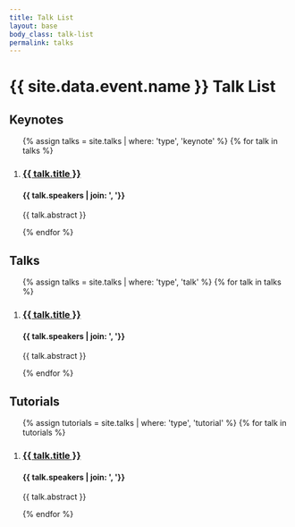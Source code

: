 ```yaml
---
title: Talk List
layout: base
body_class: talk-list
permalink: talks
---
```


# {{ site.data.event.name }} Talk List

## Keynotes

<ol class="talks">
{% assign talks = site.talks | where: 'type', 'keynote' %}
{% for talk in talks %}
  <li class="talk">
    <h3 class="talk-title"><a href="{{ talk.url }}">{{ talk.title }}</a></h3>
    <h4 class="talk-speakers">{{ talk.speakers | join: ', '}}</h4>
    <p class="talk-abstract">{{ talk.abstract }}</p>
  </li>
{% endfor %}
</ol>

## Talks

<ol class="talks">
{% assign talks = site.talks | where: 'type', 'talk' %}
{% for talk in talks %}
  <li class="talk">
    <h3 class="talk-title"><a href="{{ talk.url }}">{{ talk.title }}</a></h3>
    <h4 class="talk-speakers">{{ talk.speakers | join: ', '}}</h4>
    <p class="talk-abstract">{{ talk.abstract }}</p>
  </li>
{% endfor %}
</ol>


## Tutorials

<ol class="tutorials">
{% assign tutorials = site.talks | where: 'type', 'tutorial' %}
{% for talk in tutorials %}
  <li class="tutorial">
    <h3 class="talk-title"><a href="{{ talk.url }}">{{ talk.title }}</a></h3>
    <h4 class="talk-speakers">{{ talk.speakers | join: ', '}}</h4>
    <p class="talk-abstract">{{ talk.abstract }}</p>
  </li>
{% endfor %}
</ol>
